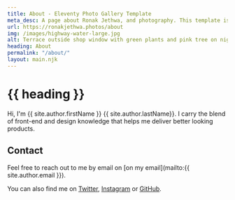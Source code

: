 ```yaml
---
title: About - Eleventy Photo Gallery Template
meta_desc: A page about Ronak Jethwa, and photography. This template is currently the default version so add your own about me page info here.
url: https://ronakjethwa.photos/about
img: /images/highway-water-large.jpg
alt: Terrace outside shop window with green plants and pink tree on night street
heading: About
permalink: "/about/"
layout: main.njk
---
```


<div class="about-me-content">

# {{ heading }}

Hi, I'm {{ site.author.firstName }} {{ site.author.lastName}}. I carry the blend of front-end and design knowledge that helps me deliver better looking products.

<h2 id="contact-me">Contact</h2>

Feel free to reach out to me by email on [on my email](mailto:{{ site.author.email }}). 

You can also find me on <a href="{{ site.socials.twitter }}" target="_blank">Twitter</a>, <a href="{{ site.socials.instagram }}" target="_blank">Instagram</a> or <a href="{{ site.socials.github}}" target="_blank">GitHub</a>.

</div>